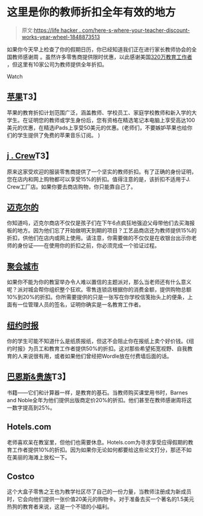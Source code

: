 # 这里是你的教师折扣全年有效的地方

> 原文:[https://life hacker . com/here-s-where-your-teacher-discount-works-year-wheel-1848873513](https://lifehacker.com/here-s-where-your-teacher-discount-works-year-round-1848873513)

如果你今天早上检查了你的假期日历，你已经知道我们正在进行家长教师协会的全国教师感谢周 。虽然许多零售商提供限时优惠，以此感谢美国[320万教育工作者](https://nces.ed.gov/fastfacts/display.asp?id=372#:~:text=How%20many%20teachers%20were%20there,in%20public%20schools%20(source).) ，但这里有10家公司为教师提供全年折扣。

Watch

## [苹果](https://www.apple.com/us-edu/store)T3】

苹果的教育折扣计划范围广泛，涵盖教师、学校员工、家庭学校教师和新入学的大学生。在证明您的教师或学生身份后，您有资格在精选笔记本电脑上享受高达100美元的优惠，在精选iPads上享受50美元的优惠。(老师们，不要嫉妒苹果也给你们的学生提供了免费的苹果音乐订阅。 )

## [j . Crew](https://www.jcrew.com/s/teacher-student-discount?sidecar=true)T3】

原来这家受欢迎的服装零售商提供了一个坚实的教师折扣。有了正确的身份证明，您在店内和网上购物都可以享受15%的折扣。值得注意的是，该折扣不适用于J. Crew工厂店。如果你要去商店购物，你只能靠自己了。

## [迈克尔的](https://www.michaels.com/teachers)

你知道吗，迈克尔商店不仅仅是孩子们在下午6点疯狂地强迫父母带他们去买海报板的地方。因为他们忘了开始做明天到期的项目？工艺品商店还为教师提供15%的折扣，供他们在店内或网上使用。请注意，你需要做的不仅仅是在收银台出示你老师的身份证——在使用你的折扣之前，你必须完成一个验证过程。

## [聚会城市](https://www.partycity.com/organization-discounts.html)

如果你不能为你的教室举办令人难以置信的主题派对，那么当老师还有什么意义呢？派对城会帮你组织整个狂欢。零售连锁店根据你的消费金额，提供购物总额10%到20%的折扣。你所需要提供的只是一张写在你学校信笺抬头上的便条，上面有一位管理人员的签名，证明你确实是一名教育工作者。

## [纽约时报](https://myaccount.nytimes.com/verification/education)

你的学生可能不知道什么是纸质报纸，但这不会阻止你在报纸上卖个好价钱。《纽约时报》为员工和教育工作者提供50%的折扣。这对那些希望拓宽视野、自我教育的人来说很有用，或者如果他们曾经把Wordle放在付费墙后面的话。

## [巴恩斯&贵族](https://www.barnesandnoble.com/h/bn-educators)T3】

书籍——它们和计算器一样，是教育的基石。当教师购买课堂用书时，Barnes and Noble全年为他们提供出版商定价20%的折扣。他们甚至在教师感谢周将这一数字提高到25%。

## Hotels.com

老师喜欢呆在教室里，但他们也需要休息。Hotels.com为寻求享受应得假期的教育工作者提供10%的折扣。因为如果你无论如何都要给这些论文打分，那还不如在美丽的海滩上放松一下。

## Costco

这个大盒子零售之王也为教学社区尽了自己的一份力量，当教师注册成为新成员时，它会向他们提供一张价值20美元的购物卡。对于准备去买一个著名的1.5美元热狗的教育者来说，这是一个不错的小福利。
